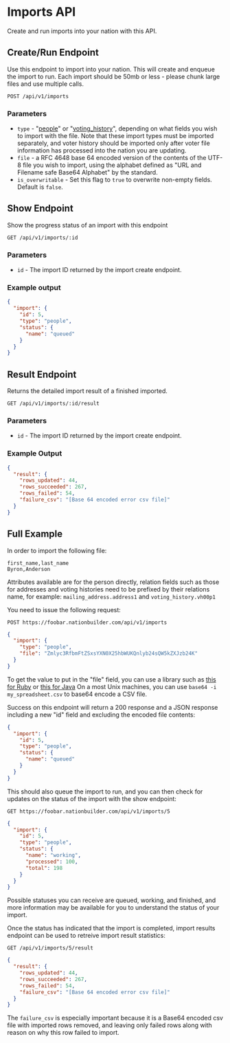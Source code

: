 Imports API
===========
Create and run imports into your nation with this API.

Create/Run Endpoint
-------------------

Use this endpoint to import into your nation. This will
create and enqueue the import to run. Each import should be 50mb or less - please chunk large files and use multiple calls.

```
POST /api/v1/imports
```

### Parameters

* `type` - "[people](https://github.com/3dna/people_view/blob/imports_documentation/doc/voter_file_import_fields.md)" or "[voting_history](https://github.com/3dna/people_view/blob/imports_documentation/doc/voting_history_import_fields.md)", depending on what fields you wish to import with the file. Note that these import types must be imported separately, and voter history should be imported only after voter file information has processed into the nation you are updating.
* `file` - a RFC 4648 base 64 encoded version of the contents of the UTF-8 file you wish to import, using the alphabet defined as "URL and Filename safe Base64 Alphabet" by the standard.
* `is_overwritable` - Set this flag to `true` to overwrite non-empty fields. Default is `false`.

Show Endpoint
-------------

Show the progress status of an import with this endpoint

```
GET /api/v1/imports/:id
```

### Parameters

* `id` - The import ID returned by the import create endpoint.

### Example output

```json
{
  "import": {
    "id": 5,
    "type": "people",
    "status": {
      "name": "queued"
    }
  }
}
```

Result Endpoint
---------------

Returns the detailed import result of a finished imported.

```
GET /api/v1/imports/:id/result
```

### Parameters

* `id` - The import ID returned by the import create endpoint.

### Example Output

```json
{
  "result": {
    "rows_updated": 44,
    "rows_succeeded": 267,
    "rows_failed": 54,
    "failure_csv": "[Base 64 encoded error csv file]"
  }
}
```

Full Example
------------

In order to import the following file:

```
first_name,last_name
Byron,Anderson
```

Attributes available are for the person directly, relation fields such as those for addresses and voting histories need to be prefixed by their relations name, for example: `mailing_address.address1` and `voting_history.vh00p1`

You need to issue the following request:

```
POST https://foobar.nationbuilder.com/api/v1/imports
```

```json
{
  "import": {
    "type": "people",
    "file": "Zmlyc3RfbmFtZSxsYXN0X25hbWUKQnlyb24sQW5kZXJzb24K"
  }
}
```

To get the value to put in the "file" field, you can use a library such as [this for Ruby](http://ruby-doc.org/stdlib-2.0/libdoc/base64/rdoc/Base64.html) or [this for Java](http://download.java.net/jdk8/docs/api/java/util/Base64.html) On a most Unix machines, you can use `base64 -i my_spreadsheet.csv` to base64 encode a CSV file.

Success on this endpoint will return a 200 response and a JSON response including a new "id" field and excluding the encoded file contents:

```json
{
  "import": {
    "id": 5,
    "type": "people",
    "status": {
      "name": "queued"
    }
  }
}
```

This should also queue the import to run, and you can then check for updates on the status of the import with the show endpoint:

```
GET https://foobar.nationbuilder.com/api/v1/imports/5
```

```json
{
  "import": {
    "id": 5,
    "type": "people",
    "status": {
      "name": "working",
      "processed": 100,
      "total": 198
    }
  }
}
```

Possible statuses you can receive are queued, working, and finished, and more information may be available for you to understand the status of your import.

Once the status has indicated that the import is completed, import results endpoint can be used to retreive import result statistics:

```
GET /api/v1/imports/5/result
```

```json
{
  "result": {
    "rows_updated": 44,
    "rows_succeeded": 267,
    "rows_failed": 54,
    "failure_csv": "[Base 64 encoded error csv file]"
  }
}
```
The `failure_csv` is especially important because it is a Base64 encoded csv file with imported rows removed, and leaving only failed rows along with reason on why this row failed to import.

